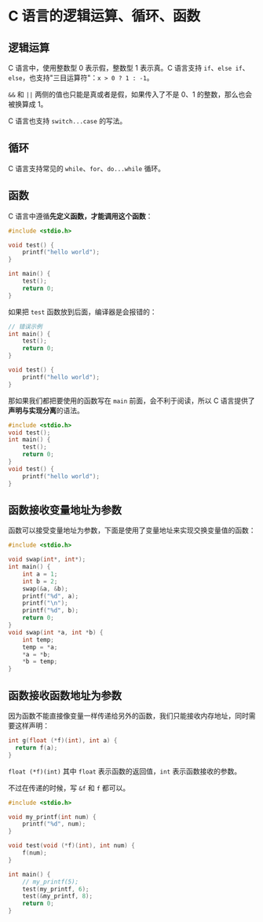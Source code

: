 # C 语言的逻辑运算、循环、函数

## 逻辑运算

C 语言中，使用整数型 0 表示假，整数型 1 表示真。C 语言支持 `if`、`else if`、`else`，也支持"三目运算符"：`x > 0 ? 1 : -1`。

`&&` 和 `||` 两侧的值也只能是真或者是假，如果传入了不是 0、1 的整数，那么也会被换算成 1。

C 语言也支持 `switch...case` 的写法。

## 循环

C 语言支持常见的 `while`、`for`、`do...while` 循环。

## 函数

C 语言中遵循**先定义函数，才能调用这个函数**：

```c
#include <stdio.h>

void test() {
    printf("hello world");
}

int main() {
    test();
    return 0;
}
```

如果把 `test` 函数放到后面，编译器是会报错的：

```c
// 错误示例
int main() {
    test();
    return 0;
}

void test() {
    printf("hello world");
}
```

那如果我们都把要使用的函数写在 `main` 前面，会不利于阅读，所以 C 语言提供了**声明与实现分离**的语法。

```c
#include <stdio.h>
void test();
int main() {
    test();
    return 0;
}
void test() {
    printf("hello world");
}
```

## 函数接收变量地址为参数

函数可以接受变量地址为参数，下面是使用了变量地址来实现交换变量值的函数：

```c
#include <stdio.h>

void swap(int*, int*);
int main() {
    int a = 1;
    int b = 2;
    swap(&a, &b);
    printf("%d", a);
    printf("\n");
    printf("%d", b);
    return 0;
}
void swap(int *a, int *b) {
    int temp;
    temp = *a;
    *a = *b;
    *b = temp;
}
```

## 函数接收函数地址为参数

因为函数不能直接像变量一样传递给另外的函数，我们只能接收内存地址，同时需要这样声明：

```c
int g(float (*f)(int), int a) {
  return f(a);
}
```

`float (*f)(int)` 其中 `float` 表示函数的返回值，`int` 表示函数接收的参数。

不过在传递的时候，写 `&f` 和 `f` 都可以。

```c
#include <stdio.h>

void my_printf(int num) {
    printf("%d", num);
}

void test(void (*f)(int), int num) {
    f(num);
}

int main() {
    // my_printf(5);
    test(my_printf, 6);
    test(&my_printf, 8);
    return 0;
}
```
